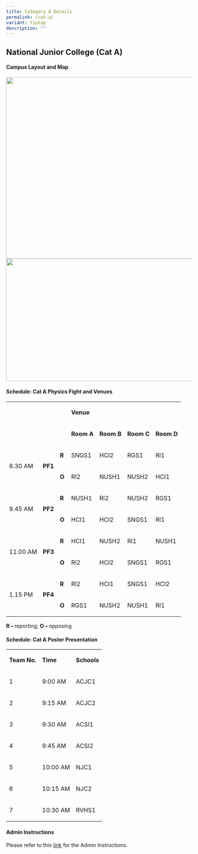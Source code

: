 ```yaml
---
title: Category A Details
permalink: /cat-a/
variant: tiptap
description: ""
---
```

<h2><strong>National Junior College (Cat A)</strong></h2>
<h4>Campus Layout and Map</h4>
<div class="isomer-image-wrapper">
<img style="margin-left:0px;margin-top:0px;" height="491" width="679" src="https://lh7-rt.googleusercontent.com/docsz/AD_4nXdgTZAtAsgRoVRcz0KMVNw7NpniJqwkwTpLzd1NPNUxilIYNcRz1gPshGthg107N7b3fHnpP9cfcCtJJSoipRxH_P3ao1PG1DqpKF4_w7er0Ne_YqVDRmoVaqKIKPvAoY8jdVN83_Pay3w3oxcwqQo?key=--N09Ipa7FmkGCDHctzGtIXA">
</div>
<div class="isomer-image-wrapper">
<img style="margin-left:0px;margin-top:0px;" height="332" width="679" src="https://lh7-rt.googleusercontent.com/docsz/AD_4nXcIj4bNheTEyASAeJpMHvpQkMntpjGDc4ED7aFV_o6So0B6IxiFoWaZQD2yEpvlFWtwfE-lkXK1XjVjy7vhf7h3i38HYO65Kyu7k43JE52MStcEtCxcuLeOIGjJtLYMpZfCSRJK_H_TiGaLvQKtIiw?key=--N09Ipa7FmkGCDHctzGtIXA">
</div>
<h4>Schedule: Cat A Physics Fight and Venues</h4>
<table style="minWidth: 175px">
<colgroup>
<col>
<col>
<col>
<col>
<col>
<col>
<col>
</colgroup>
<tbody>
<tr>
<td rowspan="2" colspan="3">
<p>&nbsp;&nbsp;&nbsp;</p>
<p>&nbsp;&nbsp;&nbsp;&nbsp;</p>
</td>
<td rowspan="1" colspan="4">
<p><strong>Venue</strong>
</p>
</td>
</tr>
<tr>
<td rowspan="1" colspan="1">
<p><strong>Room A</strong>
</p>
</td>
<td rowspan="1" colspan="1">
<p><strong>Room B</strong>
</p>
</td>
<td rowspan="1" colspan="1">
<p><strong>Room C</strong>
</p>
</td>
<td rowspan="1" colspan="1">
<p><strong>Room D</strong>
</p>
</td>
</tr>
<tr>
<td rowspan="2" colspan="1">
<p>8.30 AM</p>
</td>
<td rowspan="2" colspan="1">
<p><strong>PF1</strong>
</p>
</td>
<td rowspan="1" colspan="1">
<p><strong>R</strong>
</p>
</td>
<td rowspan="1" colspan="1">
<p>SNGS1</p>
</td>
<td rowspan="1" colspan="1">
<p>HCI2</p>
</td>
<td rowspan="1" colspan="1">
<p>RGS1</p>
</td>
<td rowspan="1" colspan="1">
<p>RI1</p>
</td>
</tr>
<tr>
<td rowspan="1" colspan="1">
<p><strong>O</strong>
</p>
</td>
<td rowspan="1" colspan="1">
<p>RI2</p>
</td>
<td rowspan="1" colspan="1">
<p>NUSH1</p>
</td>
<td rowspan="1" colspan="1">
<p>NUSH2</p>
</td>
<td rowspan="1" colspan="1">
<p>HCI1</p>
</td>
</tr>
<tr>
<td rowspan="2" colspan="1">
<p>9.45 AM</p>
</td>
<td rowspan="2" colspan="1">
<p><strong>PF2</strong>
</p>
</td>
<td rowspan="1" colspan="1">
<p><strong>R&nbsp;</strong>
</p>
</td>
<td rowspan="1" colspan="1">
<p>NUSH1</p>
</td>
<td rowspan="1" colspan="1">
<p>RI2</p>
</td>
<td rowspan="1" colspan="1">
<p>NUSH2</p>
</td>
<td rowspan="1" colspan="1">
<p>RGS1</p>
</td>
</tr>
<tr>
<td rowspan="1" colspan="1">
<p><strong>O</strong>
</p>
</td>
<td rowspan="1" colspan="1">
<p>HCI1</p>
</td>
<td rowspan="1" colspan="1">
<p>HCI2</p>
</td>
<td rowspan="1" colspan="1">
<p>SNGS1</p>
</td>
<td rowspan="1" colspan="1">
<p>RI1</p>
</td>
</tr>
<tr>
<td rowspan="2" colspan="1">
<p>11.00 AM</p>
</td>
<td rowspan="2" colspan="1">
<p><strong>PF3</strong>
</p>
</td>
<td rowspan="1" colspan="1">
<p><strong>R&nbsp;</strong>
</p>
</td>
<td rowspan="1" colspan="1">
<p>HCI1</p>
</td>
<td rowspan="1" colspan="1">
<p>NUSH2</p>
</td>
<td rowspan="1" colspan="1">
<p>RI1</p>
</td>
<td rowspan="1" colspan="1">
<p>NUSH1</p>
</td>
</tr>
<tr>
<td rowspan="1" colspan="1">
<p><strong>O</strong>
</p>
</td>
<td rowspan="1" colspan="1">
<p>RI2</p>
</td>
<td rowspan="1" colspan="1">
<p>HCI2</p>
</td>
<td rowspan="1" colspan="1">
<p>SNGS1</p>
</td>
<td rowspan="1" colspan="1">
<p>RGS1</p>
</td>
</tr>
<tr>
<td rowspan="2" colspan="1">
<p>1.15 PM</p>
</td>
<td rowspan="2" colspan="1">
<p><strong>PF4</strong>
</p>
</td>
<td rowspan="1" colspan="1">
<p><strong>R&nbsp;</strong>
</p>
</td>
<td rowspan="1" colspan="1">
<p>RI2</p>
</td>
<td rowspan="1" colspan="1">
<p>HCI1</p>
</td>
<td rowspan="1" colspan="1">
<p>SNGS1</p>
</td>
<td rowspan="1" colspan="1">
<p>HCI2</p>
</td>
</tr>
<tr>
<td rowspan="1" colspan="1">
<p><strong>O</strong>
</p>
</td>
<td rowspan="1" colspan="1">
<p>RGS1</p>
</td>
<td rowspan="1" colspan="1">
<p>NUSH2</p>
</td>
<td rowspan="1" colspan="1">
<p>NUSH1</p>
</td>
<td rowspan="1" colspan="1">
<p>RI1</p>
</td>
</tr>
</tbody>
</table>
<p><strong>R – </strong>reporting; <strong>O – </strong>opposing</p>
<h4>Schedule: Cat A Poster Presentation</h4>
<table style="minWidth: 75px">
<colgroup>
<col>
<col>
<col>
</colgroup>
<tbody>
<tr>
<td rowspan="1" colspan="1">
<p><strong>Team No.</strong>
</p>
</td>
<td rowspan="1" colspan="1">
<p><strong>Time</strong>
</p>
</td>
<td rowspan="1" colspan="1">
<p><strong>Schools</strong>
</p>
</td>
</tr>
<tr>
<td rowspan="1" colspan="1">
<p>1</p>
</td>
<td rowspan="1" colspan="1">
<p>9:00 AM</p>
</td>
<td rowspan="1" colspan="1">
<p>ACJC1</p>
</td>
</tr>
<tr>
<td rowspan="1" colspan="1">
<p>2</p>
</td>
<td rowspan="1" colspan="1">
<p>9:15 AM</p>
</td>
<td rowspan="1" colspan="1">
<p>ACJC2</p>
</td>
</tr>
<tr>
<td rowspan="1" colspan="1">
<p>3</p>
</td>
<td rowspan="1" colspan="1">
<p>9:30 AM</p>
</td>
<td rowspan="1" colspan="1">
<p>ACSI1</p>
</td>
</tr>
<tr>
<td rowspan="1" colspan="1">
<p>4</p>
</td>
<td rowspan="1" colspan="1">
<p>9:45 AM</p>
</td>
<td rowspan="1" colspan="1">
<p>ACSI2</p>
</td>
</tr>
<tr>
<td rowspan="1" colspan="1">
<p>5</p>
</td>
<td rowspan="1" colspan="1">
<p>10:00 AM</p>
</td>
<td rowspan="1" colspan="1">
<p>NJC1</p>
</td>
</tr>
<tr>
<td rowspan="1" colspan="1">
<p>6</p>
</td>
<td rowspan="1" colspan="1">
<p>10:15 AM</p>
</td>
<td rowspan="1" colspan="1">
<p>NJC2</p>
</td>
</tr>
<tr>
<td rowspan="1" colspan="1">
<p>7</p>
</td>
<td rowspan="1" colspan="1">
<p>10:30 AM</p>
</td>
<td rowspan="1" colspan="1">
<p>RVHS1</p>
</td>
</tr>
</tbody>
</table>
<h4>Admin Instructions</h4>
<p>Please refer to this <a href="https://drive.google.com/file/d/1epEp5eNRnQs30Yz6B0x6DD4TV9EdPuBI/view?usp=sharing" rel="noopener nofollow" target="_blank">link</a> for
the Admin Instructions.</p>
<p></p>
